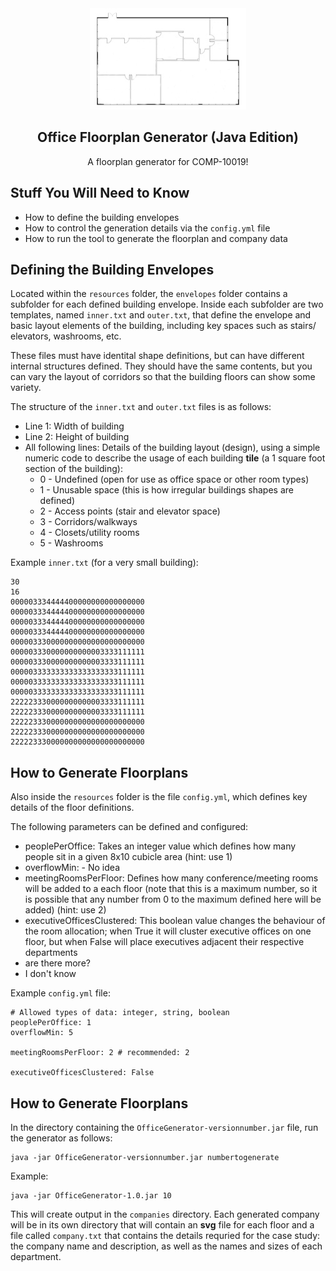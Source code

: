 <!-- DO WE NEED A LOGO?  WHY NOT! -->
<div align="center">
  <img src="images/ofp.jpg" alt="Awful Logo">

  <h2 align="center">Office Floorplan Generator (Java Edition)</h2>
  <p align="center">
A floorplan generator for COMP-10019!
  </p>
</div>

## Stuff You Will Need to Know
* How to define the building envelopes
* How to control the generation details via the ``config.yml`` file
* How to run the tool to generate the floorplan and company data

## Defining the Building Envelopes
Located within the ``resources`` folder, the `envelopes` folder contains a 
subfolder for each defined building envelope.  Inside each subfolder are two
templates, named ``inner.txt`` and ``outer.txt``, that define the envelope and
basic layout elements of the building, including key spaces such as stairs/
elevators, washrooms, etc.

These files must have identital shape definitions, but can have different
internal structures defined.  They should have the same contents, but you can
vary the layout of corridors so that the building floors can show some variety.

The structure of the ``inner.txt`` and ``outer.txt`` files is as follows:
* Line 1: Width of building
* Line 2: Height of building
* All following lines: Details of the building layout (design), using a simple
numeric code to describe the usage of each building **tile** (a 1 square foot
section of the building):
    * 0 - Undefined (open for use as office space or other room types)
    * 1 - Unusable space (this is how irregular buildings shapes are defined)
    * 2 - Access points (stair and elevator space)
    * 3 - Corridors/walkways
    * 4 - Closets/utility rooms
    * 5 - Washrooms

Example ``inner.txt`` (for a very small building):
```
30
16
000003334444400000000000000000
000003334444400000000000000000
000003334444400000000000000000
000003334444400000000000000000
000003330000000000000000000000
000003330000000000003333111111
000003330000000000003333111111
000003333333333333333333111111
000003333333333333333333111111
000003333333333333333333111111
222223330000000000003333111111
222223330000000000003333111111
222223330000000000000000000000
222223330000000000000000000000
222223330000000000000000000000
```

## How to Generate Floorplans
Also inside the ``resources`` folder is the file ``config.yml``, which defines
key details of the floor definitions.  

The following parameters can be defined and configured:
* peoplePerOffice: Takes an integer value which defines how many people sit in a given 8x10 cubicle area (hint: use 1)
* overflowMin: - No idea 
* meetingRoomsPerFloor: Defines how many conference/meeting rooms will be added to a each floor (note that this is a maximum number, so it is possible that any number from 0 to the maximum defined here will be added) (hint: use 2)
* executiveOfficesClustered: This boolean value changes the behaviour of the room allocation; when True it will cluster executive offices on one floor, but when False will place executives adjacent their respective departments
* are there more?
* I don't know

Example ``config.yml`` file:
```
# Allowed types of data: integer, string, boolean
peoplePerOffice: 1
overflowMin: 5

meetingRoomsPerFloor: 2 # recommended: 2

executiveOfficesClustered: False
```

## How to Generate Floorplans
In the directory containing the `OfficeGenerator-versionnumber.jar` file, 
run the generator as follows:
```
java -jar OfficeGenerator-versionnumber.jar numbertogenerate
```
Example:
```
java -jar OfficeGenerator-1.0.jar 10
```
This will create output in the `companies` directory.  Each generated company
will be in its own directory that will contain an **svg** file for each floor
and a file called ``company.txt`` that contains the details requried for the
case study: the company name and description, as well as the names and sizes of
each department.
